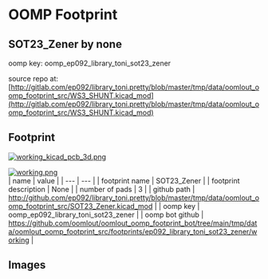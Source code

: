 # OOMP Footprint  
## SOT23_Zener  by none  
  
oomp key: oomp_ep092_library_toni_sot23_zener  
  
source repo at: [http://gitlab.com/ep092/library_toni.pretty/blob/master/tmp/data/oomlout_oomp_footprint_src/WS3_SHUNT.kicad_mod](http://gitlab.com/ep092/library_toni.pretty/blob/master/tmp/data/oomlout_oomp_footprint_src/WS3_SHUNT.kicad_mod)  
## Footprint  
  
[![working_kicad_pcb_3d.png](working_kicad_pcb_3d_600.png)](working_kicad_pcb_3d.png)  
  
[![working.png](working_600.png)](working.png)  
| name | value | 
| --- | --- | 
| footprint name | SOT23_Zener | 
| footprint description | None | 
| number of pads | 3 | 
| github path | http://github.com/ep092/library_toni.pretty/blob/master/tmp/data/oomlout_oomp_footprint_src/SOT23_Zener.kicad_mod | 
| oomp key | oomp_ep092_library_toni_sot23_zener | 
| oomp bot github | https://github.com/oomlout/oomlout_oomp_footprint_bot/tree/main/tmp/data/oomlout_oomp_footprint_src/footprints/ep092_library_toni_sot23_zener/working | 
## Images  
